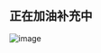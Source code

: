 ## 正在加油补充中
![image](https://github.com/lmliheng/coding-words/assets/159103134/153d20ed-4675-4eb3-8071-296b239b35d1)
